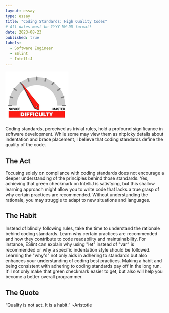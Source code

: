 ```yaml
---
layout: essay
type: essay
title: "Coding Standards: High Quality Codes"
# All dates must be YYYY-MM-DD format!
date: 2023-08-23
published: true
labels:
  - Software Engineer
  - ESlint
  - IntelliJ
---
```

<img width="200px" class="rounded float-start pe-4" src="../img/difficulty/degree_difficulty.jpg">

Coding standards, perceived as trivial rules, hold a profound significance in software development. While some may view them as nitpicky details about indentation and brace placement, I
believe that coding standards define the quality of the code.

## The Act
Focusing solely on compliance with coding standards does not encourage a deeper understanding of the principles behind those standards. 
Yes, achieving that green checkmark on IntelliJ is satisfying, but this shallow learning approach might allow you to write code that lacks 
a true grasp of why certain practices are recommended. Without understanding the rationale, you may struggle to adapt to new situations and 
languages.

## The Habit
Instead of blindly following rules, take the time to understand the rationale behind coding standards. Learn why certain practices are 
recommended and how they contribute to code readability and maintainability. For instance, ESlint can explain why using "let" instead of 
"var" is recommended or why a specific indentation style should be followed. Learning the "why's" not only aids in adhering to standards 
but also enhances your understanding of coding best practices. Making a habit and being consistent with adhering to coding standards pay off
in the long run. It'll not only make that green checkmark easier to get, but also will help you become a better overall programmer.

## The Quote
“Quality is not act.  It is a habit.” ~Aristotle
